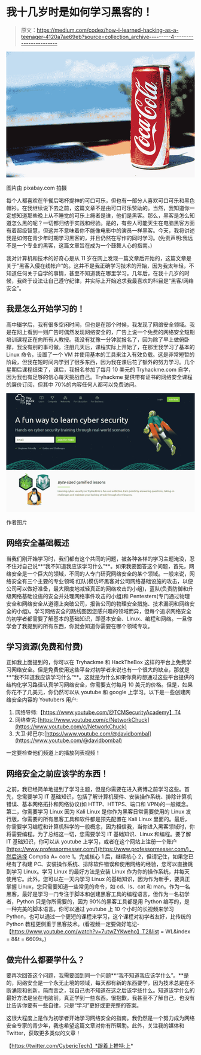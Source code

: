 # 我十几岁时是如何学习黑客的！

> 原文：<https://medium.com/codex/how-i-learned-hacking-as-a-teenager-4120a7ae69eb?source=collection_archive---------4----------------------->

![](img/a2ab83acb7593ea97cb67559d502249d.png)

图片由 pixabay.com 拍摄

每个人都喜欢在午餐后喝杯提神的可口可乐，但也有一部分人喜欢可口可乐和黑色帽衫。在我继续说下去之前，这篇文章不是由可口可乐赞助的。当然，我知道你一定想知道那些晚上从不睡觉的可乐上瘾者是谁，他们是黑客。那么，黑客是怎么知道怎么黑的呢？一切都归结于实践和经验。是的，有些人可能天生在电脑黑客方面有着超级智慧，但这并不意味着你不能像电影中的演员一样黑客。今天，我将讲述我是如何在青少年时期学习黑客的，并且仍然在写作的同时学习。(免责声明:我远不是一个专业的黑客，这篇文章旨在成为一个鼓舞人心的指南。)

我对计算机和技术的好奇心是从 11 岁在网上发现一篇文章后开始的，这篇文章是关于“黑客入侵在线帐户”的。这并不是我正确学习技术的开始，因为我太年轻，不知道任何关于自学的事情，甚至不知道我在哪里学习。几年后，在我十几岁的时候，我终于设法让自己遵守纪律，并实际上开始追求我最喜欢的科目是“黑客/网络安全”。

## 我是怎么开始学习的！

高中辍学后，我有很多空闲时间，但也是在那个时候，我发现了网络安全领域。我是在网上看到一则广告时偶然发现网络安全的，广告上说一个免费的网络安全短期培训课程正在向所有人教授。我没有犹豫一分钟就报名了，因为除了早上做俯卧撑，我没有别的事可做。注册几天后，课程实际上开始了，在那里我学习了基本的 Linux 命令，设置了一个 VM 并使用基本的工具来注入有效负载。这是非常短暂的阶段，但我在短时间内学到了很多东西，因为我在课后花了额外的努力学习。几个星期后课程结束了，课后，我报名参加了每月 10 美元的 Tryhackme.com 自学，因为我也有足够的信心每天挑战自己。Tryhackme 提供带有证书的网络安全课程的廉价订阅，但其中 70%的内容任何人都可以免费访问。

![](img/0edfa552d675f3733c6c12d1c59ec473.png)

作者图片

## 网络安全基础概述

当我们刚开始学习时，我们都有这个共同的问题，被各种各样的学习主题淹没，忍不住对自己说**“我不知道我应该学习什么”**。如果我要回答这个问题，首先，网络安全是一个巨大的领域，不同的人专门研究网络安全的某个领域。一般来说，网络安全有三个主要的专业领域:红队(模仿坏黑客对公司网络基础设施的攻击，以便公司可以做好准备，最大限度地减轻真正的网络攻击的小组)，蓝队(负责防御和升级网络基础设施的安全并处理网络事件攻击的小组)和 Pentesters(专门通过物理安全和网络安全从道德上突破公司，报告公司的物理安全措施、技术漏洞和网络安全的小组)。学习网络安全的路线图因您感兴趣的领域而异，但每个追求网络安全的初学者都需要了解基本的基础知识，即基本安全、Linux、编程和网络。一旦你学会了我提到的所有东西，你就会知道你需要在哪个领域专攻。

## 学习资源(免费和付费)

正如我上面提到的，你可以在 Tryhackme 和 HackTheBox 这样的平台上免费学习网络安全。但是免费使用这些平台对初学者来说也有一个很大的缺点，那就是**“我不知道我应该学习什么”**。这就是为什么如果你真的想通过这些平台提供的结构化学习路径认真学习网络安全，你需要支付每月 10 美元的价格。但是，如果你花不了几美元，你仍然可以从 youtube 和 google 上学习。以下是一些创建网络安全内容的 Youtubers 用户:

1.  网络导师:【https://www.youtube.com/@TCMSecurityAcademy】T4
2.  网络查克:[https://www.youtube.com/c/NetworkChuck](https://www.youtube.com/c/NetworkChuck)
3.  大卫·邦巴尔:[https://www.youtube.com/@davidbombal](https://www.youtube.com/@davidbombal)

一定要检查他们频道上的播放列表视频！

## 网络安全之前应该学的东西！

之前，我已经简单地提到了学习主题，但是你需要在进入赛博之前学习这些。首先，您需要学习 IT 基础知识，包括了解计算机硬件、安装操作系统、排除计算机错误、基本网络拓扑和网络协议(如 HTTP、HTTPS、端口和 VPN)的一般概念。第二，你需要学习 Linux 因为 Kali Linux 是你作为黑客日常需要使用的 Linux 发行版，你需要的所有黑客工具和软件都是预先配置在 Kali Linux 里面的。最后，你需要学习编程和计算机科学的一般概念，因为相信我，当你进入黑客领域时，你将需要编程。为了总结这一切，您需要学习 IT 基础知识、Linux 和编程。要了解 IT 基础知识，你可以从 youtube 上学习，或者在这个网站上注册一个账户[https://www.professormesser.com/](https://www.professormesser.com/)，然后选择 Comptia A+ core 1。完成核心 1 后，继续核心 2，但请记住，如果您已经有了构建 PC、安装操作系统、排除软件错误和使用网络的经验，您可以直接跳到学习 Linux。学习 Linux 的最好方法是安装 Linux 作为你的操作系统，并每天使用它。此外，您可以在一天内学习 Linux 的基础知识，因为作为新手，要真正掌握 Linux，您只需要知道一些常见的命令，如 cd、ls、cat 和 man。作为一名黑客，最好是学习一门专注于脚本和创建黑客工具的编程语言，但作为一名初学者，Python 只是你所需要的，因为 90%的黑客工具都是用 Python 编写的，是一种完美的脚本语言。你可以通过 youtube 上 10 个小时的长视频来学习 Python，也可以通过一个更短的课程来学习，这个课程对初学者友好，比传统的 Python 教程更侧重于黑客技术。(看视频一定要做好笔记-【https://www.youtube.com/watch?v=7utwZYKweho】T2&list = WL&index = 8&t = 6609s。)

## 做完什么都要学什么？

要再次回答这个问题，我需要回到同一个问题**“我不知道我应该学什么”。**是的，网络安全是一个永无止境的领域，每天都有新的东西要学，因为技术总是在不断涌现和创新。简而言之，我自己也不知道在这之后该学些什么。知道该学什么的最好方法是坐在电脑前，真正学到一些东西。很抱歉，我甚至不了解自己，也没有比告诉你要有一些自律，只是“学习”更好或更完整的答案。

这很大程度上是作为初学者开始学习网络安全的指南。我仍然是一个努力成为网络安全专家的青少年，我也希望这篇文章对你有所帮助。此外，关注我的媒体和 Twitter，获取更多类似的文章！

【https://twitter.com/CybericTech】*跟着上推特:上*